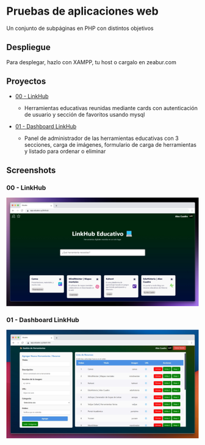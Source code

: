 
# Pruebas de aplicaciones web

Un conjunto de subpáginas en PHP con distintos objetivos


## Despliegue

Para desplegar, hazlo con XAMPP, tu host o cargalo en zeabur.com


## Proyectos

 - [00 - LinkHub](https://app.edualex.uy/linkhub)
    - Herramientas educativas reunidas mediante cards con autenticación de usuario y sección de favoritos usando mysql
   
 - [01 - Dashboard LinkHub](https://app.edualex.uy/dash-link)
    - Panel de administrador de las herramientas educativas con 3 secciones, carga de imágenes, formulario de carga de herramientas y listado para ordenar o eliminar

## Screenshots
### 00 - LinkHub
![00 - LinkHub](https://raw.githubusercontent.com/alexcuadroo/5--toGithubApps/refs/heads/main/images/00-linkhub.webp)

### 01 - Dashboard LinkHub
![01 - Dashboard](https://raw.githubusercontent.com/alexcuadroo/5--toGithubApps/refs/heads/main/images/01-dashboard.webp)

